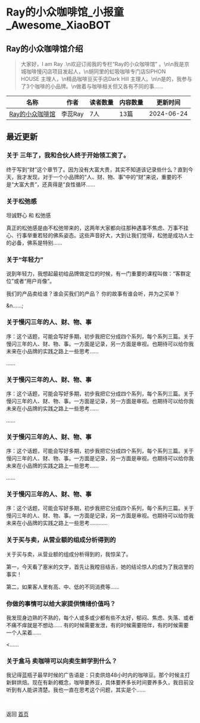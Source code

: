 # Ray的小众咖啡馆_小报童_Awesome_XiaoBOT

## Ray的小众咖啡馆介绍
> 大家好，I am Ray .\n欢迎订阅我的专栏“Ray的小众咖啡馆” 。\n\n我是京城咖啡慢闪店项目发起人，\n胡同里的虹吸咖啡专门店SIPHON  
HOUSE 主理人，\n精品咖啡豆买手店Dark Hill 主理人。\n\n是的，我参与了3个咖啡的小品牌。\n做着与咖啡相关但又各有不同的事……  
  


|名称|作者|读者数量|内容数量|更新时间|
|---|---|---|---|---|
|[Ray的小众咖啡馆](https://xiaobot.net/p/lirui6204?refer=9c3f1c95-a052-465a-9902-f6d75080262a)|李蕊Ray|7人|13篇|2024-06-24|

## 最近更新
### 关于 三年了，我和合伙人终于开始领工资了。

终于写到“财”这个章节了。因为没有大富大贵，其实不知道该记录些什么？直到今天，我才发现，对于一个小品牌的“人、财、物、事”中的“财”来说，重要的不是“大富大贵”，还真得是“良性循环......

### 关于松弛感

坦诚野心 和 松弛感

真正的松弛感是由不松弛带来的，这两年大家都向往那种遇事不焦虑、万事不挂心、行事举重若轻的佛系姿态。这些声音好大，大到让我们觉得，松弛是成功人士的必备，佛系是特别......

### 关于“年轻力”

说到年轻力，我想起最初给品牌做定位的时候，有一门重要的课程叫做：“客群定位”或者“用户肖像”。

我们的产品卖给谁？谁会买我们的产品？ 你的故事有谁会听，并为之买单？

&n......;

### 关于慢闪三年的人、财、物、事

序：这个话题，可能会写好多期，初步我把它分成四个系列，每个系列三篇。关于慢闪三年的人、财、物、事。一方面是记录，另一方面是审视。也期待可以给你我未来在小品牌的实践之路上一些思考……

......

### 关于慢闪三年的人、财、物、事

序：这个话题，可能会写好多期，初步我把它分成四个系列，每个系列三篇。关于慢闪三年的人、财、物、事。一方面是记录，另一方面是审视。也期待可以给你我未来在小品牌的实践之路上一些思考……

......

### 关于慢闪三年的人、财、物、事

序：这个话题，可能会写好多期，初步我把它分成四个系列，每个系列三篇。关于慢闪三年的人、财、物、事。一方面是记录，另一方面是审视。也期待可以给你我未来在小品牌的实践之路上一些思考……

......

### 关于慢闪三年的人、财、物、事

序：这个话题，可能会写好多期，初步我把它分成四个系列，每个系列三篇。关于慢闪三年的人、财、物、事。一方面是记录，另一方面是审视。也期待可以给你我未来在小品牌的实践之路上一些思考……......

### 关于买与卖，从营业额的组成分析得到的

关于买与卖，从营业额的组成分析得到的，我惊呆了。

第一，今天看了塞米的文字，首先让我瞠目结舌，她的结论惊人的成为了我店里的事实！

第二，如果客人里有高、中、低的不同消费等......

### 你做的事情可以给大家提供情绪价值吗？



我发现身边熟的不熟的，每个人或多或少都有些不太好，郁闷、焦虑、失落、或者不痛不痒就是不想动……
有的时候需要发泄，有的时候需要陪伴，有的时候需要一个人呆着……

<......

### 关于盒马 卖咖啡可以向卖生鲜学到什么？

我记得蓝瓶子最早时候的广告语是：只卖烘焙48小时内的咖啡豆。那个时候主打新鲜烘焙。现在有新的概念，咖啡要养豆，具体要养多长时间要养多久，我目前没听到有人能讲清楚。我也一直在思考这个问题，其实是个......


<a href="https://github.com/Reno9527/awesome-xiaobot" style="color: white; text-decoration: none;">awesome-xiaobot</a>

返回 [首页](../README.md)
